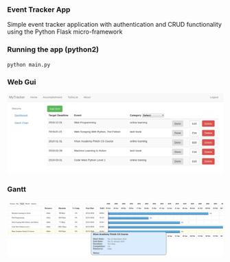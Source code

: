 ### Event Tracker App
Simple event tracker application with authentication and CRUD functionality using the Python Flask micro-framework

### Running the app (python2)

```
python main.py
```

### Web Gui
![web](gui.png)

### Gantt
![gantt](gantt.png)
